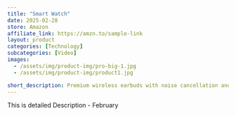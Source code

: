 ```yaml
---
title: "Smart Watch"
date: 2025-02-28
store: Amazon
affiliate_link: https://amzn.to/sample-link
layout: product
categories: [Technology]
subcategories: [Video]
images:
  - /assets/img/product-img/pro-big-1.jpg
  - /assets/img/product-img/product1.jpg

short_description: Premium wireless earbuds with noise cancellation and long battery life.
---
```


This is detailed Description - February
